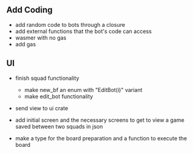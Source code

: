 Add Coding
----------

- add random code to bots through a closure
- add external functions that the bot's code can access
- wasmer with no gas
- add gas

UI
--

- finish squad functionality
  - make new_bf an enum with "EditBot(i)" variant
  - make edit_bot functionality
- send view to ui crate
- add initial screen and the necessary screens to get to view a game saved between two squads in json

- make a type for the board preparation and a function to execute the board
